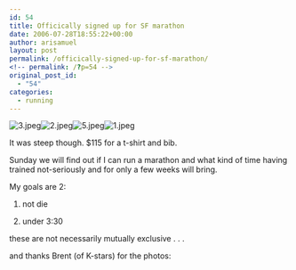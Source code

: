 ```yaml
---
id: 54
title: Officically signed up for SF marathon
date: 2006-07-28T18:55:22+00:00
author: arisamuel
layout: post
permalink: /officically-signed-up-for-sf-marathon/
<!-- permalink: /?p=54 -->
original_post_id:
  - "54"
categories:
  - running
---
```

<img src="https://i1.wp.com/ariak.files.wordpress.com/2006/07/3.thumbnail.jpeg?resize=128%2C96" alt="3.jpeg" align="top" data-recalc-dims="1" /><img src="https://i1.wp.com/www.diffusionreactor.com/wp-content/uploads/2006/07/2-150x150.jpg?resize=128%2C96" alt="2.jpeg" data-recalc-dims="1" /><img src="https://i0.wp.com/www.diffusionreactor.com/wp-content/uploads/2006/07/5-150x150.jpg?resize=127%2C96" alt="5.jpeg" data-recalc-dims="1" /><img src="https://i0.wp.com/www.diffusionreactor.com/wp-content/uploads/2006/07/1-150x150.jpg?resize=128%2C96" alt="1.jpeg" data-recalc-dims="1" />

It was steep though. $115 for a t-shirt and bib.
  
Sunday we will find out if I can run a marathon and what kind of time having trained not-seriously and for only a few weeks will bring.

My goals are 2:

1. not die

2. under 3:30

these are not necessarily mutually exclusive . . .

and thanks Brent (of K-stars) for the photos: